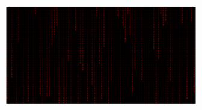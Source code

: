 ![image alt](https://github.com/GAMEEX10/rains/blob/b19997cc7c9e70682473ec3ba0773a22598d4eba/index2.html.png)

